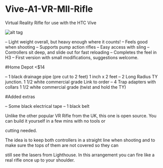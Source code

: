 # Vive-A1-VR-MII-Rifle
Virtual Reality Rifle for use with the HTC Vive

![alt tag](https://adestefawp.files.wordpress.com/2016/06/htxm6hd.jpg?w=584&h=584)

– Light weight overall, but heavy enough where it counts!
– Feels good when shooting
– Supports pump action rifles
– Easy access with sling
– Controllers sit deep, and slide out for fast reloading
– Completes the feel in H3
– First version with small modifications, suggestions welcome.

#Home Depot <$14

– 1 black drainage pipe (pre cut to 2 feet) 1 inch x 2 feet
– 2 Long Radius TY junction. 1 1/2 white commercial grade Link to order
– 4 Trap adapters with collars 1 1/2 white commercial grade (twist and hold the TY)

#Added extras

– Some black electrical tape
– 1 black belt

Unlike the other popular VR Rifle from the UK, this one is open source. You can build it yourself in a few mins with no tools or 

cutting needed.

The idea is to keep both controllers in a straight line when shooting and to make sure the tops of them are not covered so they can 

still see the lasers from Lighthouse. In this arrangement you can fire like a real rifle once up to your shoulder.
